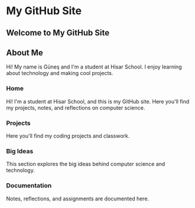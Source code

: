 # My GitHub Site

## Welcome to My GitHub Site

## About Me
Hi! My name is Güneş and I'm a student at Hisar School. I enjoy learning about technology and making cool projects.

### Home
Hi! I'm a student at Hisar School, and this is my GitHub site. Here you'll find my projects, notes, and reflections on computer science.</p>

### Projects
Here you'll find my coding projects and classwork.

### Big Ideas
This section explores the big ideas behind computer science and technology.</p>

### Documentation
Notes, reflections, and assignments are documented here.
